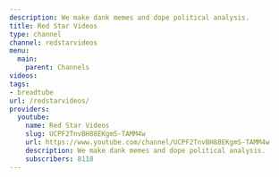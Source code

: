 ```yaml
---
description: We make dank memes and dope political analysis.
title: Red Star Videos
type: channel
channel: redstarvideos
menu:
  main:
    parent: Channels
videos:
tags:
- breadtube
url: /redstarvideos/
providers:
  youtube:
    name: Red Star Videos
    slug: UCPF2TnvBH88EKgmS-TAMM4w
    url: https://www.youtube.com/channel/UCPF2TnvBH88EKgmS-TAMM4w
    description: We make dank memes and dope political analysis.
    subscribers: 8118
---
```

